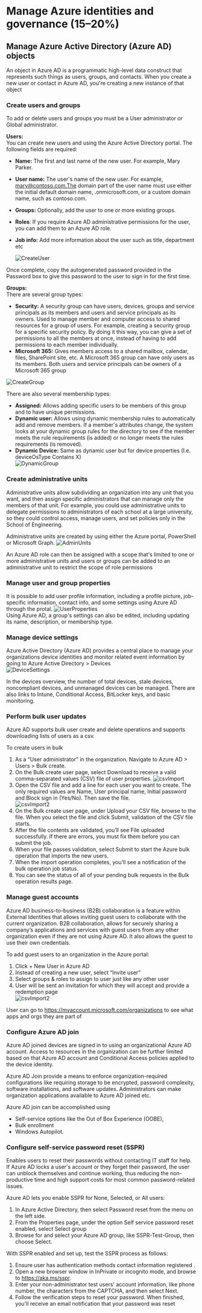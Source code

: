# Manage Azure identities and governance (15–20%)  

## Manage Azure Active Directory (Azure AD) objects  
An object in Azure AD is a programmatic high-level data construct that represents such things as users, groups, and contacts. When you create a new user or contact in Azure AD, you're creating a new instance of that object 

### Create users and groups  
To add or delete users and groups you must be a User administrator or Global administrator. 

**Users:** \
You can create new users and using the Azure Active Directory portal. The following fields are required: 
- **Name:** The first and last name of the new user. For example, Mary Parker. 
- **User name:** The user's name of the new user. For example, mary@contoso.com.The domain part of the user name must use either the initial default domain name, <yourdomainname>.onmicrosoft.com, or a custom domain name, such as contoso.com.  
- **Groups:** Optionally, add the user to one or more existing groups.  
- **Roles**: If you require Azure AD administrative permissions for the user, you can add them to an Azure AD role. 
- **Job info:** Add more information about the user such as title, department etc 

  ![CreateUser](./Images/CreateUser.png "CreateUsers")

Once complete, copy the autogenerated password provided in the Password box to give this password to the user to sign in for the first time. 

**Groups:** \
There are several group types: 
- **Security:** A security group can have users, devices, groups and service principals as its members and users and service principals as its owners. Used to manage member and computer access to shared resources for a group of users. For example, creating a security group for a specific security policy. By doing it this way, you can give a set of permissions to all the members at once, instead of having to add permissions to each member individually.  
- **Microsoft 365:** Gives members access to a shared mailbox, calendar, files, SharePoint site, etc. A Microsoft 365 group can have only users as its members. Both users and service principals can be owners of a Microsoft 365 group 

![CreateGroup](./Images/CreateGroup.png "CreateGroup")

There are also several membership types: 
- **Assigned:** Allows adding specific users to be members of this group and to have unique permissions. 
- **Dynamic user:** Allows using dynamic membership rules to automatically add and remove members. If a member's attributes change, the system looks at your dynamic group rules for the directory to see if the member meets the rule requirements (is added) or no longer meets the rules requirements (is removed). 
- **Dynamic Device:** Same as dynamic user but for device properties (I.e. deviceOsType Contains X)\
![DynamicGroup](./Images/DynamicGroup.png "DynamicGroup")


### Create administrative units 
Administrative units allow subdividing an organization into any unit that you want, and then assign specific administrators that can manage only the members of that unit. For example, you could use administrative units to delegate permissions to administrators of each school at a large university, so they could control access, manage users, and set policies only in the School of Engineering. 

Administrative units are created by using either the Azure portal, PowerShell or Microsoft Graph. 
![AdminUnits](./Images/AdminUnits.png "AdminUnits")

An Azure AD role can then be assigned with a scope that's limited to one or more administrative units and users or groups can be added to an administrative unit to restrict the scope of role permissions 


### Manage user and group properties 
It is possible to add user profile information, including a profile picture, job-specific information, contact info, and some settings using Azure AD through the protal. 
![UserProperties](./Images/UserProperties.png "UserProperties")\
Using Azure AD, a group's settings can also be edited, including updating its name, description, or membership type. 

 
### Manage device settings 
Azure Active Directory (Azure AD) provides a central place to manage your organizations device identities and monitor related event information by going to Azure Active Directory > Devices \
![DeviceSettings](./Images/DeviceSettings.png "DeviceSettings")
 
In the devices overview, the number of total devices, stale devices, noncompliant devices, and unmanaged devices can be managed. There are also links to Intune, Conditional Access, BitLocker keys, and basic monitoring. 

 
### Perform bulk user updates  
Azure AD supports bulk user create and delete operations and supports downloading lists of users as a csv. 

To create users in bulk 
1. As a “User administrator” in the organization. Navigate to Azure AD >  Users > Bulk create. 
2. On the Bulk create user page, select Download to receive a valid comma-separated values (CSV) file of user properties. 
![csvImport](./Images/csvImport.png "csvImport")
3. Open the CSV file and add a line for each user you want to create. The only required values are Name, User principal name, Initial password and Block sign in (Yes/No). Then save the file. \
![csvImport2](./Images/csvImport2.png "csvImport2")
4. On the Bulk create user page, under Upload your CSV file, browse to the file. When you select the file and click Submit, validation of the CSV file starts. 
5. After the file contents are validated, you’ll see File uploaded successfully. If there are errors, you must fix them before you can submit the job. 
6. When your file passes validation, select Submit to start the Azure bulk operation that imports the new users. 
7. When the import operation completes, you'll see a notification of the bulk operation job status. 
8. You can see the status of all of your pending bulk requests in the Bulk operation results page. 



### Manage guest accounts  
Azure AD business-to-business (B2B) collaboration is a feature within External Identities that allows inviting guest users to collaborate with the current organization. B2B collaboration, allows for securely sharing a company’s applications and services with guest users from any other organization even if they are not using Azure AD. It also allows the guest to use their own credentials. 

To add guest users to an organization in the Azure portal: 
1. Click + New User in Azure AD 
2. Instead of creating a new user, select “Invite user” 
3. Select groups & roles to assign to user just like any other user 
4. User will be sent an invitation for which they will accept and provide a redemption page \
![csvImport2](./Images/ADObjects/GuestPermissions.png "csvImport2")
 
User can go to https://myaccount.microsoft.com/organizations to see what apps and orgs they are part of 

### Configure Azure AD join  
Azure AD joined devices are signed in to using an organizational Azure AD account. Access to resources in the organization can be further limited based on that Azure AD account and Conditional Access policies applied to the device identity. 

Azure AD Join provide a means to enforce organization-required configurations like requiring storage to be encrypted, password complexity, software installations, and software updates. Administrators can make organization applications available to Azure AD joined etc. 

Azure AD join can be accomplished using  
- Self-service options like the Out of Box Experience (OOBE),  
- Bulk enrollment 
- Windows Autopilot. 


### Configure self-service password reset (SSPR) 
Enables users to reset their passwords without contacting IT staff for help. If Azure AD locks a user's account or they forget their password, the user can unblock themselves and continue working, thus reducing the non-productive time and high support costs for most common password-related issues. 

Azure AD lets you enable SSPR for None, Selected, or All users: 
1. In Azure Active Directory, then select Password reset from the menu on the left side. 
2. From the Properties page, under the option Self service password reset enabled, select Select group 
3. Browse for and select your Azure AD group, like SSPR-Test-Group, then choose Select. 

With SSPR enabled and set up, test the SSPR process as follows: 
1. Ensure user has authentication methods contact information registered . 
2. Open a new browser window in InPrivate or incognito mode, and browse to https://aka.ms/sspr. 
3. Enter your non-administrator test users' account information, like phone number, the characters from the CAPTCHA, and then select Next. 
4. Follow the verification steps to reset your password. When finished, you'll receive an email notification that your password was reset 

 